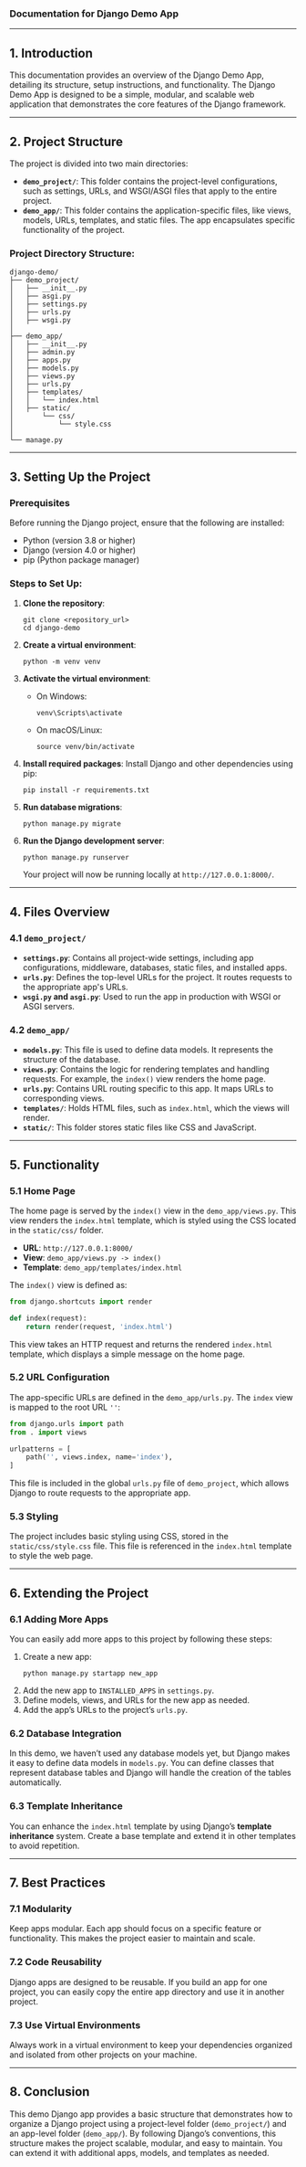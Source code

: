 ### Documentation for Django Demo App

---

## 1. **Introduction**
This documentation provides an overview of the Django Demo App, detailing its structure, setup instructions, and functionality. The Django Demo App is designed to be a simple, modular, and scalable web application that demonstrates the core features of the Django framework.

---

## 2. **Project Structure**

The project is divided into two main directories:

- **`demo_project/`**: This folder contains the project-level configurations, such as settings, URLs, and WSGI/ASGI files that apply to the entire project.
- **`demo_app/`**: This folder contains the application-specific files, like views, models, URLs, templates, and static files. The app encapsulates specific functionality of the project.

### Project Directory Structure:

```
django-demo/
├── demo_project/
│   ├── __init__.py
│   ├── asgi.py
│   ├── settings.py
│   ├── urls.py
│   ├── wsgi.py
│
├── demo_app/
│   ├── __init__.py
│   ├── admin.py
│   ├── apps.py
│   ├── models.py
│   ├── views.py
│   ├── urls.py
│   ├── templates/
│   │   └── index.html
│   ├── static/
│       └── css/
│           └── style.css
│
└── manage.py
```

---

## 3. **Setting Up the Project**

### Prerequisites
Before running the Django project, ensure that the following are installed:
- Python (version 3.8 or higher)
- Django (version 4.0 or higher)
- pip (Python package manager)

### Steps to Set Up:

1. **Clone the repository**:
   ```
   git clone <repository_url>
   cd django-demo
   ```

2. **Create a virtual environment**:
   ```
   python -m venv venv
   ```

3. **Activate the virtual environment**:
   - On Windows:
     ```
     venv\Scripts\activate
     ```
   - On macOS/Linux:
     ```
     source venv/bin/activate
     ```

4. **Install required packages**:
   Install Django and other dependencies using pip:
   ```
   pip install -r requirements.txt
   ```

5. **Run database migrations**:
   ```
   python manage.py migrate
   ```

6. **Run the Django development server**:
   ```
   python manage.py runserver
   ```

   Your project will now be running locally at `http://127.0.0.1:8000/`.

---

## 4. **Files Overview**

### 4.1 `demo_project/`
- **`settings.py`**: Contains all project-wide settings, including app configurations, middleware, databases, static files, and installed apps.
- **`urls.py`**: Defines the top-level URLs for the project. It routes requests to the appropriate app's URLs.
- **`wsgi.py` and `asgi.py`**: Used to run the app in production with WSGI or ASGI servers.

### 4.2 `demo_app/`
- **`models.py`**: This file is used to define data models. It represents the structure of the database.
- **`views.py`**: Contains the logic for rendering templates and handling requests. For example, the `index()` view renders the home page.
- **`urls.py`**: Contains URL routing specific to this app. It maps URLs to corresponding views.
- **`templates/`**: Holds HTML files, such as `index.html`, which the views will render.
- **`static/`**: This folder stores static files like CSS and JavaScript.

---

## 5. **Functionality**

### 5.1 **Home Page**
The home page is served by the `index()` view in the `demo_app/views.py`. This view renders the `index.html` template, which is styled using the CSS located in the `static/css/` folder.

- **URL**: `http://127.0.0.1:8000/`
- **View**: `demo_app/views.py -> index()`
- **Template**: `demo_app/templates/index.html`

The `index()` view is defined as:

```python
from django.shortcuts import render

def index(request):
    return render(request, 'index.html')
```

This view takes an HTTP request and returns the rendered `index.html` template, which displays a simple message on the home page.

### 5.2 **URL Configuration**
The app-specific URLs are defined in the `demo_app/urls.py`. The `index` view is mapped to the root URL `''`:

```python
from django.urls import path
from . import views

urlpatterns = [
    path('', views.index, name='index'),
]
```

This file is included in the global `urls.py` file of `demo_project`, which allows Django to route requests to the appropriate app.

### 5.3 **Styling**
The project includes basic styling using CSS, stored in the `static/css/style.css` file. This file is referenced in the `index.html` template to style the web page.

---

## 6. **Extending the Project**

### 6.1 Adding More Apps
You can easily add more apps to this project by following these steps:
1. Create a new app:
   ```
   python manage.py startapp new_app
   ```
2. Add the new app to `INSTALLED_APPS` in `settings.py`.
3. Define models, views, and URLs for the new app as needed.
4. Add the app’s URLs to the project’s `urls.py`.

### 6.2 Database Integration
In this demo, we haven’t used any database models yet, but Django makes it easy to define data models in `models.py`. You can define classes that represent database tables and Django will handle the creation of the tables automatically.

### 6.3 Template Inheritance
You can enhance the `index.html` template by using Django’s **template inheritance** system. Create a base template and extend it in other templates to avoid repetition.

---

## 7. **Best Practices**

### 7.1 Modularity
Keep apps modular. Each app should focus on a specific feature or functionality. This makes the project easier to maintain and scale.

### 7.2 Code Reusability
Django apps are designed to be reusable. If you build an app for one project, you can easily copy the entire app directory and use it in another project.

### 7.3 Use Virtual Environments
Always work in a virtual environment to keep your dependencies organized and isolated from other projects on your machine.

---

## 8. **Conclusion**
This demo Django app provides a basic structure that demonstrates how to organize a Django project using a project-level folder (`demo_project/`) and an app-level folder (`demo_app/`). By following Django’s conventions, this structure makes the project scalable, modular, and easy to maintain. You can extend it with additional apps, models, and templates as needed.
